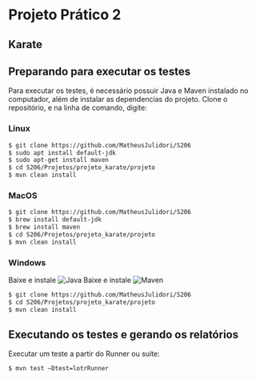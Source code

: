 # Projeto Prático 2
## Karate

## Preparando para executar os testes

Para executar os testes, é necessário possuir Java e Maven instalado no computador, além de instalar as dependencias do projeto.
Clone o repositório, e na linha de comando, digite:

### Linux
```bash
$ git clone https://github.com/MatheusJulidori/S206
$ sudo apt install default-jdk
$ sudo apt-get install maven
$ cd S206/Projetos/projeto_karate/projeto
$ mvn clean install
```

### MacOS
```bash
$ git clone https://github.com/MatheusJulidori/S206
$ brew install default-jdk
$ brew install maven
$ cd S206/Projetos/projeto_karate/projeto
$ mvn clean install
```

### Windows
Baixe e instale ![Java](https://www.oracle.com/java/technologies/downloads/) 
Baixe e instale ![Maven](https://maven.apache.org/download.cgi)

```bash
$ git clone https://github.com/MatheusJulidori/S206
$ cd S206/Projetos/projeto_karate/projeto
$ mvn clean install
```
## Executando os testes e gerando os relatórios


Executar um teste a partir do Runner ou suíte:

```bash
$ mvn test –Dtest=lotrRunner
```
